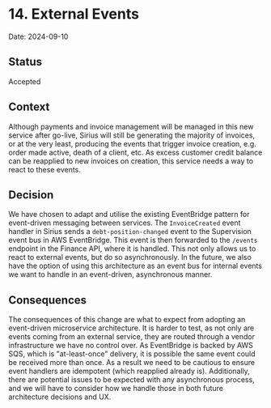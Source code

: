 # 14. External Events

Date: 2024-09-10

## Status

Accepted

## Context

Although payments and invoice management will be managed in this new service after go-live, Sirius will still be generating
the majority of invoices, or at the very least, producing the events that trigger invoice creation, e.g. order made active,
death of a client, etc. As excess customer credit balance can be reapplied to new invoices on creation, this service needs
a way to react to these events.

## Decision

We have chosen to adapt and utilise the existing EventBridge pattern for event-driven messaging between services. The
`InvoiceCreated` event handler in Sirius sends a `debt-position-changed` event to the Supervision event bus in AWS EventBridge.
This event is then forwarded to the `/events` endpoint in the Finance API, where it is handled. This not only allows us to
react to external events, but do so asynchronously. In the future, we also have the option of using this architecture as
an event bus for internal events we want to handle in an event-driven, asynchronous manner.

## Consequences

The consequences of this change are what to expect from adopting an event-driven microservice architecture. It is harder 
to test, as not only are events coming from an external service, they are routed through a vendor infrastructure we have 
no control over. As EventBridge is backed by AWS SQS, which is "at-least-once" delivery, it is possible the same event 
could be received more than once. As a result we need to be cautious to ensure event handlers are idempotent (which reapplied 
already is). Additionally, there are potential issues to be expected with any asynchronous process, and we will have to 
consider how we handle those in both future architecture decisions and UX.
